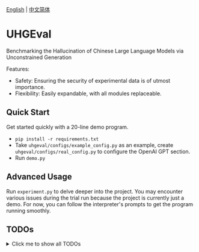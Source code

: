 [English](./README.md) | [中文简体](./README.zh_CN.md)

# UHGEval

Benchmarking the Hallucination of Chinese Large Language Models via Unconstrained Generation

Features:
* Safety: Ensuring the security of experimental data is of utmost importance.
* Flexibility: Easily expandable, with all modules replaceable.

## Quick Start

Get started quickly with a 20-line demo program.

* `pip install -r requirements.txt`
* Take `uhgeval/configs/example_config.py` as an example, create `uhgeval/configs/real_config.py` to configure the OpenAI GPT section.
* Run `demo.py`

## Advanced Usage

Run `experiment.py` to delve deeper into the project. You may encounter various issues during the trial run because the project is currently just a demo. For now, you can follow the interpreter's prompts to get the program running smoothly.

## TODOs

<details>
<summary>Click me to show all TODOs</summary>

- [ ] requirements.txt: add version specifications
- [x] evaluator: add a function, `set_llm()`, to update the llm parameter
- [ ] translate: use English throughout
- [ ] docs: update all documentation
- [ ] llm, metric: enable loading from HuggingFace
- [x] running.log: enable log saving
- [ ] evaluator: add `XinhuaHallucinationsEvaluator` class between the abstract class and concrete classes
- [ ] evaluator: optimize the design of `BaseEvaluator`

</details>
